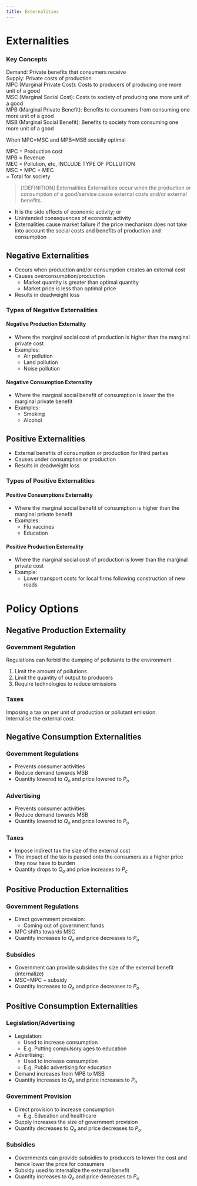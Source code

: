 ```yaml
---
title: Externalities
---
```

# Externalities

### Key Concepts
Demand: Private benefits that consumers receive  
Supply: Private costs of production  
MPC (Marginal Private Cost): Costs to producers of producing one more unit of a good  
MSC (Marginal Social Cost): Costs to society of producing one more unit of a good  
MPB (Marginal Private Benefit): Benefits to consumers from consuming one more unit of a good  
MSB (Marginal Social Benefit): Benefits to society from consuming one more unit of a good  

When MPC=MSC and MPB=MSB socially optimal  

MPC = Production cost  
MPB = Revenue  
MEC = Pollution, etc, INCLUDE TYPE OF POLLUTION  
MSC = MPC + MEC  
		= Total for society  


> [!DEFINITION] Externalities
> Externalities occur when the production or consumption of a good/service cause external costs and/or external benefits.

- It is the side effects of economic activity; or
- Unintended consequences of economic activity
- Externalities cause market failure if the price mechanism does not take into account the social costs and benefits of production and consumption

## Negative Externalities
- Occurs when production and/or consumption creates an external cost
- Causes overconsumption/production
	- Market quantity is greater than optimal quantity
	- Market price is less than optimal price
- Results in deadweight loss

### Types of Negative Externalities
#### Negative Production Externality
- Where the marginal social cost of production is higher than the marginal private cost
- Examples:
	- Air pollution
	- Land pollution
	- Noise pollution


#### Negative Consumption Externality
- Where the marginal social benefit of consumption is lower the the marginal private benefit
- Examples:
	- Smoking
	- Alcohol

## Positive Externalities
- External benefits of consumption or production for third parties
- Causes under consumption or production
- Results in deadweight loss

### Types of Positive Externalities
#### Positive Consumptions Externality
- Where the marginal social benefit of consumption is higher than the marginal private benefit
- Examples:
	- Flu vaccines
	- Education

#### Positive Production Externality
- Where the marginal social cost of production is lower than the marginal private cost
- Example:
	- Lower transport costs for local firms following construction of new roads


# Policy Options
## Negative Production Externality
### Government Regulation
Regulations can forbid the dumping of pollutants to the environment  

1. Limit the amount of pollutions
2. Limit the quantity of output to producers
3. Require technologies to reduce emissions

### Taxes
Imposing a tax on per unit of production or pollutant emission.  
Internalise the external cost.  

## Negative Consumption Externalities
### Government Regulations
- Prevents consumer activities
- Reduce demand towards MSB
- Quantity lowered to $Q_o$ and price lowered to $P_o$

### Advertising
- Prevents consumer activities
- Reduce demand towards MSB
- Quantity lowered to $Q_o$ and price lowered to $P_o$

### Taxes
- Impose indirect tax the size of the external cost
- The impact of the tax is passed onto the consumers as a higher price they now have to burden
- Quantity drops to $Q_o$ and price increases to $P_c$


## Positive Production Externalities
### Government Regulations
- Direct government provision:
	- Coming out of government funds
- MPC shifts towards MSC
- Quantity increases to $Q_o$ and price decreases to $P_o$

### Subsidies
- Government can provide subsides the size of the external benefit (internalize)
- MSC=MPC + subsidy
-  Quantity increases to $Q_o$ and price decreases to $P_o$


## Positive Consumption Externalities
### Legislation/Advertising
- Legislation:
	- Used to increase consumption
	- E.g. Putting compulsory ages to education
- Advertising:
	- Used to increase consumption
	- E.g. Public advertising for education
- Demand increases from MPB to MSB
- Quantity increases to $Q_o$ and price increases to $P_o$

### Government Provision
- Direct provision to increase consumption
	- E.g. Education and healthcare
- Supply increases the size of government provision
- Quantity decreases to $Q_o$ and price decreases to $P_o$

### Subsidies
- Governments can provide subsidies to producers to lower the cost and hence lower the price for consumers
- Subsidy used to internalize the external benefit
- Quantity increases to $Q_o$ and price decreases to $P_o$


















